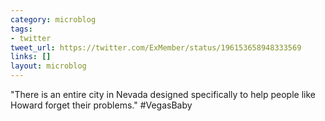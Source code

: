 ```yaml
---
category: microblog
tags:
- twitter
tweet_url: https://twitter.com/ExMember/status/196153658948333569
links: []
layout: microblog
---
```

"There is an entire city in Nevada designed specifically to help people like Howard forget their problems." #VegasBaby
